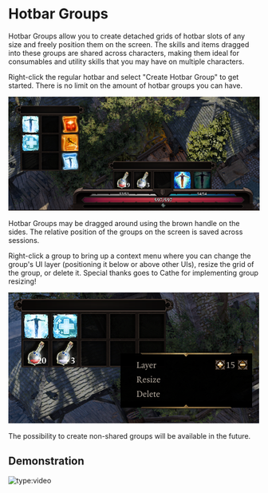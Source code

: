 # Hotbar Groups
Hotbar Groups allow you to create detached grids of hotbar slots of any size and freely position them on the screen. The skills and items dragged into these groups are shared across characters, making them ideal for consumables and utility skills that you may have on multiple characters.

Right-click the regular hotbar and select "Create Hotbar Group" to get started. There is no limit on the amount of hotbar groups you can have.

![Example of 2 hotbar groups.](./img/hotbargroups/example.png)

Hotbar Groups may be dragged around using the brown handle on the sides. The relative position of the groups on the screen is saved across sessions.

Right-click a group to bring up a context menu where you can change the group's UI layer (positioning it below or above other UIs), resize the grid of the group, or delete it. Special thanks goes to Cathe for implementing group resizing!

![Context menu of a hotbar group.](./img/hotbargroups/context_menu.png)

The possibility to create non-shared groups will be available in the future.

## Demonstration

![type:video](https://www.youtube.com/embed/_wKdDO1-ooo)